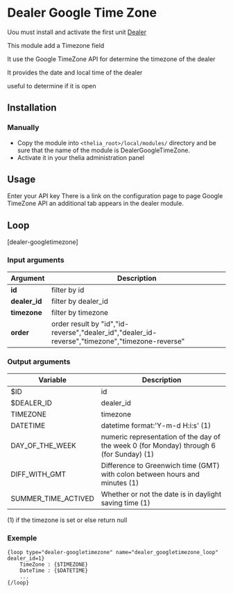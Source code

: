 # Dealer Google Time Zone

Uou must install and activate the first unit [Dealer](https://github.com/thelia-modules/Dealer)

This module add a Timezone field

It use the Google TimeZone API for determine the timezone of the dealer

It provides the date and local time of the dealer

useful to determine if it is open

## Installation

### Manually

* Copy the module into ```<thelia_root>/local/modules/``` directory and be sure that the name of the module is DealerGoogleTimeZone.
* Activate it in your thelia administration panel

## Usage

Enter your API key 
There is a link on the configuration page to page Google TimeZone API
an additional tab appears in the dealer module.


## Loop

[dealer-googletimezone]

### Input arguments

|Argument |Description |
|---      |--- |
|**id** | filter by id |
|**dealer_id** | filter by dealer_id |
|**timezone** | filter by timezone |
|**order** | order result by "id","id-reverse","dealer_id","dealer_id-reverse","timezone","timezone-reverse" |

### Output arguments

|Variable           |Description |
|---                |--- |
|$ID                | id |
|$DEALER_ID         | dealer_id |
|TIMEZONE           | timezone |
|DATETIME           | datetime format:'Y-m-d H:i:s' (1)|
|DAY_OF_THE_WEEK    | numeric representation of the day of the week  0 (for Monday) through 6 (for Sunday) (1)|
|DIFF_WITH_GMT      | Difference to Greenwich time (GMT) with colon between hours and minutes (1)|
|SUMMER_TIME_ACTIVED| Whether or not the date is in daylight saving time (1)|
(1) if the timezone is set or else return null

### Exemple

```
{loop type="dealer-googletimezone" name="dealer_googletimezone_loop" dealer_id=1}
    TimeZone : {$TIMEZONE}
    DateTime : {$DATETIME}
    ...
{/loop}
```


